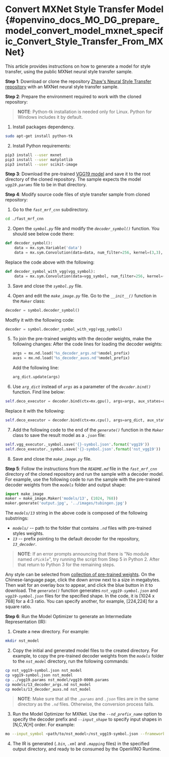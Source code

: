 # Convert MXNet Style Transfer Model {#openvino_docs_MO_DG_prepare_model_convert_model_mxnet_specific_Convert_Style_Transfer_From_MXNet}

This article provides instructions on how to generate a model for style transfer, using the public MXNet neural style transfer sample.

**Step 1**: Download or clone the repository [Zhaw's Neural Style Transfer repository](https://github.com/zhaw/neural_style) with an MXNet neural style transfer sample.

**Step 2**: Prepare the environment required to work with the cloned repository:

> **NOTE**: Python-tk installation is needed only for Linux. Python for Windows includes it by default.

1. Install packages dependency.<br>
```sh
sudo apt-get install python-tk
```

2. Install Python requirements:
```sh
pip3 install --user mxnet
pip3 install --user matplotlib
pip3 install --user scikit-image
```

**Step 3**: Download the pre-trained [VGG19 model](https://github.com/dmlc/web-data/raw/master/mxnet/neural-style/model/vgg19.params) and save it to the root directory of the cloned repository. The sample expects the model *`vgg19.params`* file to be in that directory.<br>

**Step 4**: Modify source code files of style transfer sample from cloned repository:<br>

1. Go to the *`fast_mrf_cnn`* subdirectory.
```sh
cd ./fast_mrf_cnn
```

2. Open the *`symbol.py`* file and modify the *`decoder_symbol()`* function. You should see below code there:
```py
def decoder_symbol():
    data = mx.sym.Variable('data')
    data = mx.sym.Convolution(data=data, num_filter=256, kernel=(3,3), pad=(1,1), stride=(1, 1), name='deco_conv1')
```
Replace the code above with the following:<br>
```py
def decoder_symbol_with_vgg(vgg_symbol):
    data = mx.sym.Convolution(data=vgg_symbol, num_filter=256, kernel=(3,3), pad=(1,1), stride=(1, 1), name='deco_conv1')
```

3. Save and close the *`symbol.py`* file.

4. Open and edit the *`make_image.py`* file. Go to the *`__init__()`* function in the *`Maker`* class:<br>
```py
decoder = symbol.decoder_symbol()
```
Modfiy it with the following code:<br>
```py
decoder = symbol.decoder_symbol_with_vgg(vgg_symbol)
```

5. To join the pre-trained weights with the decoder weights, make the following changes:
   After the code lines for loading the decoder weights:<br>
   ```py
   args = mx.nd.load('%s_decoder_args.nd'%model_prefix)
   auxs = mx.nd.load('%s_decoder_auxs.nd'%model_prefix)
   ```

   Add the following line:<br>
   ```py
   arg_dict.update(args)
   ```

6. Use *`arg_dict`* instead of *`args`* as a parameter of the *`decoder.bind()`* function. Find line below:<br>
```py
self.deco_executor = decoder.bind(ctx=mx.gpu(), args=args, aux_states=auxs)
```
Replace it with the following:<br>
```py
self.deco_executor = decoder.bind(ctx=mx.cpu(), args=arg_dict, aux_states=auxs)
```
7. Add the following code to the end of the *`generate()`* function in the *`Maker`* class to save the result model as a *`.json`* file:<br>
```py
self.vgg_executor._symbol.save('{}-symbol.json'.format('vgg19'))
self.deco_executor._symbol.save('{}-symbol.json'.format('nst_vgg19'))
```
8. Save and close the *`make_image.py`* file.

**Step 5**: Follow the instructions from the *`README.md`* file in the *`fast_mrf_cnn`* directory of the cloned repository and run the sample with a decoder model.
For example, use the following code to run the sample with the pre-trained decoder weights from the *`models`* folder and output shape:<br>
```py
import make_image
maker = make_image.Maker('models/13', (1024, 768))
maker.generate('output.jpg', '../images/tubingen.jpg')
```
The *`models/13`* string in the above code is composed of the following substrings:
* *`models/`* -- path to the folder that contains *`.nd`* files with pre-trained styles weights.
* *`13`* -- prefix pointing to the default decoder for the repository, *`13_decoder`*.

> **NOTE**: If an error prompts announcing that there is "No module named *`cPickle`*", try running the script from Step 5 in Python 2. After that return to Python 3 for the remaining steps.

Any style can be selected from [collection of pre-trained weights](https://pan.baidu.com/s/1skMHqYp). On the Chinese-language page, click the down arrow next to a size in megabytes. Then wait for an overlay box to appear, and click the blue button in it to download. The *`generate()`* function generates *`nst_vgg19-symbol.json`* and *`vgg19-symbol.json`* files for the specified shape. In the code, it is [1024 x 768] for a 4:3 ratio. You can specify another, for example, [224,224] for a square ratio.

**Step 6**: Run the Model Optimizer to generate an Intermediate Representation (IR):

1. Create a new directory. For example:<br>
```sh
mkdir nst_model
```
2. Copy the initial and generated model files to the created directory. For example, to copy the pre-trained decoder weights from the *`models`* folder to the *`nst_model`* directory, run the following commands:<br>
```sh
cp nst_vgg19-symbol.json nst_model
cp vgg19-symbol.json nst_model
cp ../vgg19.params nst_model/vgg19-0000.params
cp models/13_decoder_args.nd nst_model
cp models/13_decoder_auxs.nd nst_model
```
> **NOTE**: Make sure that all the *`.params`* and *`.json`* files are in the same directory as the *`.nd`* files. Otherwise, the conversion process fails.

3. Run the Model Optimizer for MXNet. Use the *`--nd_prefix_name`* option to specify the decoder prefix and *`--input_shape`* to specify input shapes in [N,C,W,H] order. For example:<br>
```sh
mo --input_symbol <path/to/nst_model>/nst_vgg19-symbol.json --framework mxnet --output_dir <path/to/output_dir> --input_shape [1,3,224,224] --nd_prefix_name 13_decoder --pretrained_model <path/to/nst_model>/vgg19-0000.params
```
4. The IR is generated (*`.bin`*, *`.xml`* and *`.mapping`* files) in the specified output directory, and ready to be consumed by the OpenVINO Runtime.
